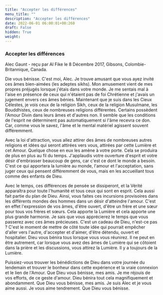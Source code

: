 ```yaml
---
title: "Accepter les différences"
menu_title: ""
description: "Accepter les différences"
date: 2022-06-01 06:00:01+00:260
draft: False
hidden: True
weight:
---
```

### Accepter les différences

Alec Gaunt - reçu par Al Fike le 8 Décembre 2017, Gibsons, Colombie-Britannique, Canada.

Die vous bénisse. C'est moi, Alec. Je trouve amusant que vous ayez invité ces âmes bien-aimées (les adeptes sikhs). Mon amusement vient de mes propres préjugés lorsque j'étais dans votre monde. Je me sentais mal à l'aise en présence de ceux qui n'étaient pas de foi Chrétienne et j'avais un jugement envers ces âmes bénies. Maintenant que je suis dans les Cieux Célestes, je vois ceux de la religion Sikh, ceux de la religion Musulmane, les Bouddhistes, ceux de nombreuses religions différentes. Certains possèdent l'Amour Divin dans leurs âmes et d'autres non. Il semble que les conditions de l'esprit ne déterminent pas automatiquement si l'âme recevra ce don. Car, comme vous le savez, l'âme et le mental matériel agissent souvent différemment.

Avec la loi d'attraction, vous allez attirer des âmes de nombreuses autres religions et idées qui seront attirées vers vous, attirées par cette Lumière et cet Amour. Quelque chose en eux les amène à votre porte. Cela se produira de plus en plus au fil du temps. J'applaudis votre ouverture d'esprit et votre désir d'embrasser beaucoup de gens, car c'est ce dont le monde a besoin. C'est ce qui apportera la lumière au monde, l'amour et l'acceptation, sans juger ceux qui pensent différemment de vous, mais en les accueillant tous comme des enfants de Dieu.

Avec le temps, ces différences de pensée se dissiperont, et la Vérité apparaîtra pour toute l'humanité et tous ceux qui sont en esprit. Cela aussi fait partie du plan de Dieu. Ainsi, vous faites ces incursions provisoires dans les différents mondes des hommes dans un désir d'atteindre l'amour. C'est en effet l'expression de vos âmes, d'être ouvert, d'être un frère et une sœur pour tous vos frères et sœurs. Cela apporte la Lumière et cela apporte une plus grande harmonie. Je sais que vous apprécierez le temps que vous passerez avec ces âmes précieuses. C'est un cadeau de Dieu, n'est-ce pas ? C'est le moment de mettre de côté toute idée qui pourrait empêcher d'aller vers l'autre, d'accepter et d'aimer, d'être détendu, ouvert et hospitalier. Dieu vous bénira tous lorsque vous vous réunirez. Il ne peut en être autrement, car lorsque vous avez des âmes de Lumière qui se côtoient dans la prière et les discussions, vous attirez la Lumière. Il y a toujours de la Lumière.

Puissiez-vous trouver les bénédictions de Dieu dans votre journée du lendemain et trouver le bonheur dans cette expérience et la vraie connexion et le lien de l'Amour. Que Dieu vous bénisse, mes amis. Je me réjouis de vos efforts, de ce geste d'amour. Dieu bénira tout cela magnifiquement et abondamment. Que Dieu vous bénisse, mes amis. Je suis Alec et je vous aime aussi. Je vous aime tendrement. Que Dieu vous bénisse.
